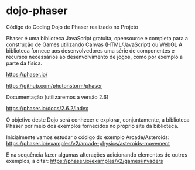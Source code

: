 # dojo-phaser
Código do Coding Dojo de Phaser realizado no Projeto

Phaser é uma biblioteca JavaScript gratuita, opensource e completa para a construção de Games utilizando Canvas (HTML/JavaScript) ou WebGL
A biblioteca fornece aos desenvolvedores uma série de componentes e recursos necessários ao desenvolvimento de jogos, como por exemplo a parte da física. 

https://phaser.io/

https://github.com/photonstorm/phaser

Documentação (utilizaremos a versão 2.6)

https://phaser.io/docs/2.6.2/index

O objetivo deste Dojo será conhecer e explorar, conjuntamente, a biblioteca Phaser por meio dos exemplos fornecidos no próprio site da biblioteca.

Inicialmente vamos estudar o código do exemplo Arcade/Asteroids:
https://phaser.io/examples/v2/arcade-physics/asteroids-movement

E na sequência fazer algumas alterações adicionando elementos de outros exemplos, a citar:
https://phaser.io/examples/v2/games/invaders
